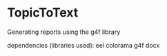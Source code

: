 # TopicToText
Generating reports using the g4f library

dependencies (libraries used):
eel
colorama
g4f
docx